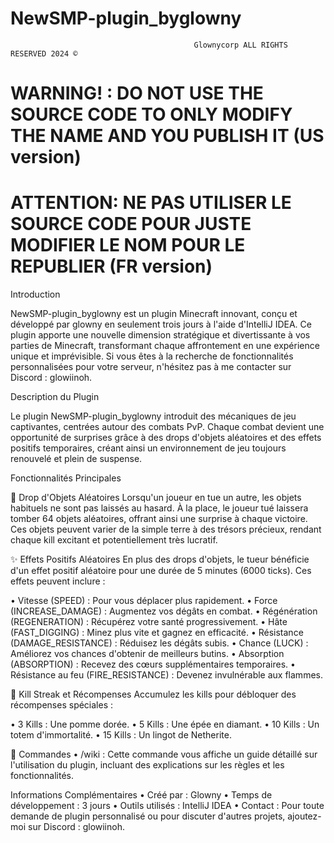 # NewSMP-plugin_byglowny


                                             Glownycorp ALL RIGHTS RESERVED 2024 © 
# WARNING! : DO NOT USE THE SOURCE CODE TO ONLY MODIFY THE NAME AND YOU PUBLISH IT (US version)                
 # ATTENTION: NE PAS UTILISER LE SOURCE CODE POUR JUSTE MODIFIER LE NOM POUR LE REPUBLIER (FR version)
 


Introduction

NewSMP-plugin_byglowny est un plugin Minecraft innovant, conçu et développé par glowny en seulement trois jours à l'aide d'IntelliJ IDEA. Ce plugin apporte une nouvelle dimension stratégique et divertissante à vos parties de Minecraft, transformant chaque affrontement en une expérience unique et imprévisible. Si vous êtes à la recherche de fonctionnalités personnalisées pour votre serveur, n'hésitez pas à me contacter sur Discord : glowiinoh.

Description du Plugin

Le plugin NewSMP-plugin_byglowny introduit des mécaniques de jeu captivantes, centrées autour des combats PvP. Chaque combat devient une opportunité de surprises grâce à des drops d'objets aléatoires et des effets positifs temporaires, créant ainsi un environnement de jeu toujours renouvelé et plein de suspense.

Fonctionnalités Principales

🎲 Drop d'Objets Aléatoires
Lorsqu'un joueur en tue un autre, les objets habituels ne sont pas laissés au hasard. À la place, le joueur tué laissera tomber 64 objets aléatoires, offrant ainsi une surprise à chaque victoire. Ces objets peuvent varier de la simple terre à des trésors précieux, rendant chaque kill excitant et potentiellement très lucratif.

✨ Effets Positifs Aléatoires
En plus des drops d'objets, le tueur bénéficie d'un effet positif aléatoire pour une durée de 5 minutes (6000 ticks). Ces effets peuvent inclure :

• Vitesse (SPEED) : Pour vous déplacer plus rapidement.
• Force (INCREASE_DAMAGE) : Augmentez vos dégâts en combat.
• Régénération (REGENERATION) : Récupérez votre santé progressivement.
• Hâte (FAST_DIGGING) : Minez plus vite et gagnez en efficacité.
• Résistance (DAMAGE_RESISTANCE) : Réduisez les dégâts subis.
• Chance (LUCK) : Améliorez vos chances d'obtenir de meilleurs butins.
• Absorption (ABSORPTION) : Recevez des cœurs supplémentaires temporaires.
• Résistance au feu (FIRE_RESISTANCE) : Devenez invulnérable aux flammes.

🥇 Kill Streak et Récompenses
Accumulez les kills pour débloquer des récompenses spéciales :

• 3 Kills : Une pomme dorée.
• 5 Kills : Une épée en diamant.
• 10 Kills : Un totem d'immortalité.
• 15 Kills : Un lingot de Netherite.

📜 Commandes
• /wiki : Cette commande vous affiche un guide détaillé sur l'utilisation du plugin, incluant des explications sur les règles et les fonctionnalités.

Informations Complémentaires
• Créé par : Glowny
• Temps de développement : 3 jours
• Outils utilisés : IntelliJ IDEA
• Contact : Pour toute demande de plugin personnalisé ou pour discuter d'autres projets, ajoutez-moi sur Discord : glowiinoh.
